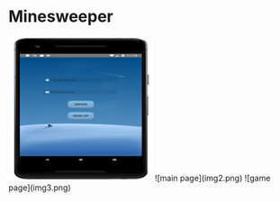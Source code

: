 # Minesweeper
<img src="img1.png" title="login page" width="256" height="256">
![main page](img2.png)
![game page](img3.png)
